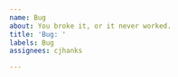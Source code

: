 ```yaml
---
name: Bug
about: You broke it, or it never worked.
title: 'Bug: '
labels: Bug
assignees: cjhanks

---
```



